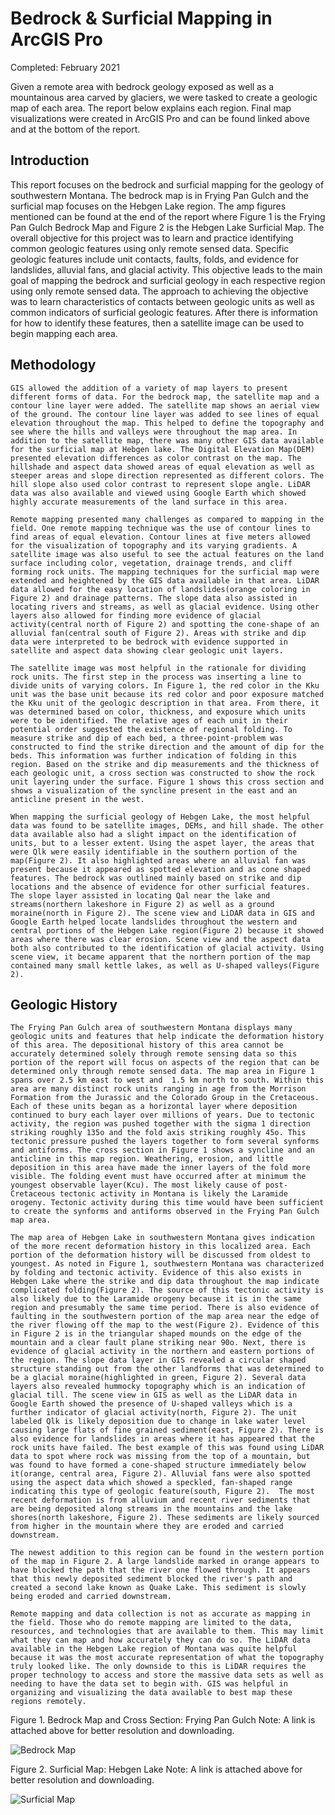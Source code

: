 # Bedrock & Surficial Mapping in ArcGIS Pro
Completed: February 2021

Given a remote area with bedrock geology exposed as well as a mountainous area carved by glaciers, we were tasked to create a geologic map of each area. The report below explains each region. Final map visualizations were created in ArcGIS Pro and can be found linked above and at the bottom of the report. 

## Introduction
This report focuses on the bedrock and surficial mapping for the geology of southwestern Montana. The bedrock map is in Frying Pan Gulch and the surficial map focuses on the Hebgen Lake region. The amp figures mentioned can be found at the end of the report where Figure 1 is the Frying Pan Gulch Bedrock Map and Figure 2 is the Hebgen Lake Surficial Map. The overall objective for this project was to learn and practice identifying common geologic features using only remote sensed data. Specific geologic features include unit contacts, faults, folds, and evidence for landslides, alluvial fans, and glacial activity. This objective leads to the main goal of mapping the bedrock and surficial geology in each respective region using only remote sensed data. The approach to achieving the objective was to learn characteristics of contacts between geologic units as well as common indicators of surficial geologic features. After there is information for how to identify these features, then a satellite image can be used to begin mapping each area. 

## Methodology
	GIS allowed the addition of a variety of map layers to present different forms of data. For the bedrock map, the satellite map and a contour line layer were added. The satellite map shows an aerial view of the ground. The contour line layer was added to see lines of equal elevation throughout the map. This helped to define the topography and see where the hills and valleys were throughout the map area. In addition to the satellite map, there was many other GIS data available for the surficial map at Hebgen lake. The Digital Elevation Map(DEM) presented elevation differences as color contrast on the map. The hillshade and aspect data showed areas of equal elevation as well as steeper areas and slope direction represented as different colors. The hill slope also used color contrast to represent slope angle. LiDAR data was also available and viewed using Google Earth which showed highly accurate measurements of the land surface in this area. 

	Remote mapping presented many challenges as compared to mapping in the field. One remote mapping technique was the use of contour lines to find areas of equal elevation. Contour lines at five meters allowed for the visualization of topography and its varying gradients. A satellite image was also useful to see the actual features on the land surface including color, vegetation, drainage trends, and cliff forming rock units. The mapping techniques for the surficial map were extended and heightened by the GIS data available in that area. LiDAR data allowed for the easy location of landslides(orange coloring in Figure 2) and drainage patterns. The slope data also assisted in locating rivers and streams, as well as glacial evidence. Using other layers also allowed for finding more evidence of glacial activity(central north of Figure 2) and spotting the cone-shape of an alluvial fan(central south of Figure 2). Areas with strike and dip data were interpreted to be bedrock with evidence supported in satellite and aspect data showing clear geologic unit layers. 

	The satellite image was most helpful in the rationale for dividing rock units. The first step in the process was inserting a line to divide units of varying colors. In Figure 1, the red color in the Kku unit was the base unit because its red color and poor exposure matched the Kku unit of the geologic description in that area. From there, it was determined based on color, thickness, and exposure which units were to be identified. The relative ages of each unit in their potential order suggested the existence of regional folding. To measure strike and dip of each bed, a three-point-problem was constructed to find the strike direction and the amount of dip for the beds. This information was further indication of folding in this region. Based on the strike and dip measurements and the thickness of each geologic unit, a cross section was constructed to show the rock unit layering under the surface. Figure 1 shows this cross section and shows a visualization of the syncline present in the east and an anticline present in the west. 

	When mapping the surficial geology of Hebgen Lake, the most helpful data was found to be satellite images, DEMs, and hill shade. The other data available also had a slight impact on the identification of units, but to a lesser extent. Using the aspet layer, the areas that were Qlk were easily identifiable in the southern portion of the map(Figure 2). It also highlighted areas where an alluvial fan was present because it appeared as spotted elevation and as cone shaped features. The bedrock was outlined mainly based on strike and dip locations and the absence of evidence for other surficial features. The slope layer assisted in locating Qal near the lake and streams(northern lakeshore in Figure 2) as well as a ground moraine(north in Figure 2). The scene view and LiDAR data in GIS and Google Earth helped locate landslides throughout the western and central portions of the Hebgen Lake region(Figure 2) because it showed areas where there was clear erosion. Scene view and the aspect data both also contributed to the identification of glacial activity. Using scene view, it became apparent that the northern portion of the map contained many small kettle lakes, as well as U-shaped valleys(Figure 2). 

## Geologic History
	The Frying Pan Gulch area of southwestern Montana displays many geologic units and features that help indicate the deformation history of this area. The depositional history of this area cannot be accurately determined solely through remote sensing data so this portion of the report will focus on aspects of the region that can be determined only through remote sensed data. The map area in Figure 1 spans over 2.5 km east to west and  1.5 km north to south. Within this area are many distinct rock units ranging in age from the Morrison Formation from the Jurassic and the Colorado Group in the Cretaceous. Each of these units began as a horizontal layer where deposition continued to bury each layer over millions of years. Due to tectonic activity, the region was pushed together with the sigma 1 direction striking roughly 135o and the fold axis striking roughly 45o. This tectonic pressure pushed the layers together to form several synforms and antiforms. The cross section in Figure 1 shows a syncline and an anticline in this map region. Weathering, erosion, and little deposition in this area have made the inner layers of the fold more visible. The folding event must have occurred after at minimum the youngest observable layer(Kcu). The most likely cause of post-Cretaceous tectonic activity in Montana is likely the Laramide orogeny. Tectonic activity during this time would have been sufficient to create the synforms and antiforms observed in the Frying Pan Gulch map area. 

	The map area of Hebgen Lake in southwestern Montana gives indication of the more recent deformation history in this localized area. Each portion of the deformation history will be discussed from oldest to youngest. As noted in Figure 1, southwestern Montana was characterized by folding and tectonic activity. Evidence of this also exists in Hebgen Lake where the strike and dip data throughout the map indicate complicated folding(Figure 2). The source of this tectonic activity is also likely due to the Laramide orogeny because it is in the same region and presumably the same time period. There is also evidence of faulting in the southwestern portion of the map area near the edge of the river flowing off the map to the west(Figure 2). Evidence of this in Figure 2 is in the triangular shaped mounds on the edge of the mountain and a clear fault plane striking near 90o. Next, there is evidence of glacial activity in the northern and eastern portions of the region. The slope data layer in GIS revealed a circular shaped structure standing out from the other landforms that was determined to be a glacial moraine(highlighted in green, Figure 2). Several data layers also revealed hummocky topography which is an indication of glacial till. The scene view in GIS as well as the LiDAR data in Google Earth showed the presence of U-shaped valleys which is a further indicator of glacial activity(north, Figure 2). The unit labeled Qlk is likely deposition due to change in lake water level causing large flats of fine grained sediment(east, Figure 2). There is also evidence for landslides in areas where it has appeared that the rock units have failed. The best example of this was found using LiDAR data to spot where rock was missing from the top of a mountain, but was found to have formed a cone-shaped structure immediately below it(orange, central area, Figure 2). Alluvial fans were also spotted using the aspect data which showed a speckled, fan-shaped range indicating this type of geologic feature(south, Figure 2).  The most recent deformation is from alluvium and recent river sediments that are being deposited along streams in the mountains and the lake shores(north lakeshore, Figure 2). These sediments are likely sourced from higher in the mountain where they are eroded and carried downstream. 

	The newest addition to this region can be found in the western portion of the map in Figure 2. A large landslide marked in orange appears to have blocked the path that the river one flowed through. It appears that this newly deposited sediment blocked the river's path and created a second lake known as Quake Lake. This sediment is slowly being eroded and carried downstream. 

	Remote mapping and data collection is not as accurate as mapping in the field. Those who do remote mapping are limited to the data, resources, and technologies that are available to them. This may limit what they can map and how accurately they can do so. The LiDAR data available in the Hebgen Lake region of Montana was quite helpful because it was the most accurate representation of what the topography truly looked like. The only downside to this is LiDAR requires the proper technology to access and store the massive data sets as well as needing to have the data set to begin with. GIS was helpful in organizing and visualizing the data available to best map these regions remotely. 

Figure 1. Bedrock Map and Cross Section: Frying Pan Gulch
Note: A link is attached above for better resolution and downloading.

![Bedrock Map](Visualizations/butterfly-anatomy.jpg)

Figure 2. Surficial Map: Hebgen Lake
Note: A link is attached above for better resolution and downloading.

![Surficial Map](Visualizations/butterfly-anatomy.jpg)